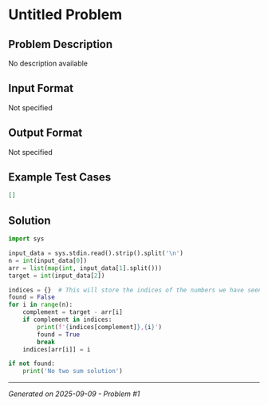 # Untitled Problem

## Problem Description
No description available

## Input Format
Not specified

## Output Format
Not specified

## Example Test Cases
```json
[]
```

## Solution
```python
import sys

input_data = sys.stdin.read().strip().split('\n')
n = int(input_data[0])
arr = list(map(int, input_data[1].split()))
target = int(input_data[2])

indices = {}  # This will store the indices of the numbers we have seen
found = False
for i in range(n):
    complement = target - arr[i]
    if complement in indices:
        print(f'{indices[complement]},{i}')
        found = True
        break
    indices[arr[i]] = i

if not found:
    print('No two sum solution')
```

---
*Generated on 2025-09-09 - Problem #1*